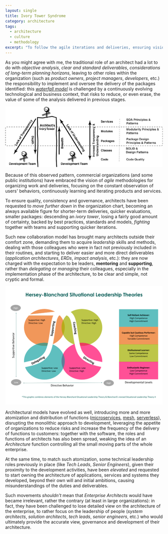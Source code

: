 ```yaml
---
layout: single
title: Ivory Tower Syndrome
category: architecture
tags:
  - architecture
  - culture
  - methodology
excerpt: "To follow the agile iterations and deliveries, ensuring visions and governance, architects cannot be distant from the delivery phases"
---
```


As you might agree with me, the traditional role of an architect had a lot to do with _objective analysis_, _clear and standard deliverables_, _considerations of long-term planning horizons_, leaving to other roles within the organization (such as _product owners_, _project managers_, _developers_, etc.) the responsibility to implement and oversee the delivery of the packages identified: this _[waterfall model](https://en.wikipedia.org/wiki/Waterfall_model)_ is challenged by a continuously evolving technological and business context, that risks to reduce, or even erase, the value of some of the analysis delivered in previous stages.

![Ivory Towner of Architecture](/assets/img/2022-04-28-the-ivory-tower/20220428-ivory-tower-architecture.jpg)

Because of this observed pattern, commercial organizations (and some public institutions) have embraced the vision of _agile_ methodologies for organizing work and deliveries, focusing on the constant observation of users' behaviors, continuously learning and iterating products and services.

 To ensure quality, consistency and governance, architects have been requested to _move further down_ in the organization chart, becoming an always available figure for shorter-term deliveries, quicker evaluations, smaller packages: descending an _ivory tower_, losing a fairly good amount of certainty, backed by best practices, standards and models, _fighting_ together with teams and supporting quicker iterations.

Such new collaboration model has brought many architects outside their comfort zone, demanding them to acquire _leadership_ skills and methods, dealing with those colleagues who were in fact not previously included in their routines, and starting to deliver easier and more direct deliverables (_application architectures_, _ERDs_, _impact analysis_, etc.): they are now charged with the expectation to be leaders, **mentoring** and **supporting**, rather than _delegating_ or _managing_ their colleagues, especially in the implementation phase of the architecture, to be clear and simple, not cryptic and formal.

![Situational Leadership](/assets/img/2022-04-28-the-ivory-tower/20220428-situational-leadership.png)

Architectural models have evolved as well, introducing more and more atomization and distribution of functions ([microservices](https://cloud.google.com/learn/what-is-microservices-architecture), [mesh](https://konghq.com/learning-center/service-mesh/what-is-service-mesh-architecture), [serverless](https://martinfowler.com/articles/serverless.html)), disrupting the monolithic approach to development, leveraging the appetite of organizations to reduce risks and increase the frequency of the delivery of functions to customers: together with the software, the roles and functions of architects has also been spread, weaking the idea of an _Architecture_ function controlling all the small moving parts of the whole enterprise.

At the same time, to match such atomization, some technical leadership roles previously in place (like _Tech Leads_, _Senior Engineers_), given their proximity to the development activities, have been _elevated_ and requested to start owning the architecture of applications, services and systems they developed, beyond their own will and initial ambitions, causing misunderstandings of the duties and deliverables.

Such movements _shouldn't_ mean that _Enterprise Architects_ would have became irrelevant, rather the contrary (at least in large organizations): in fact, they have been challenged to lose detailed view on the architecture of the enterprise, to rather focus on the leadership of people (_system architects_, _solution architects_, _tech leads_, _senior engineers_, etc.) who would ultimately provide the accurate view, governance and development of their architecture.